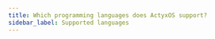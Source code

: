 ```yaml
---
title: Which programming languages does ActyxOS support?
sidebar_label: Supported languages
---
```


<!--

You can use any language you want with the [Docker runtime](../os/advanced-guides/app-runtimes#docker-runtime) and any transcompile-to-Javascript language with the [WebView runtime](../os/advanced-guides/app-runtimes#webview-runtime).

The Docker Runtime runs one or more docker containers in an ActyxOS node. You are free to build any docker image you want&mdash;if it builds, it runs.

For the WebView Runtime, you can use any language that transcompiles to Javascript. Examples include:

- [CoffeScript](https://coffeescript.org)
- [TypeScript](https://www.typescriptlang.org)
- [PureScript](http://www.purescript.org)
- [Scala.js](https://www.scala-js.org)
- C# with [JSIL](http://jsil.org/) or [Bridge.NET](https://www.scala-js.org)
- Java with [JSweet](http://www.jsweet.org) or [J2CL](https://github.com/google/j2cl)

Interacting with the [Event Service](/docs/os/api/event-service) and the [Console Service](/docs/os/api/console-service) happens via their respective HTTP APIs. This means you can use any HTTP request library for interacting with the services from your language of choice.

-->
